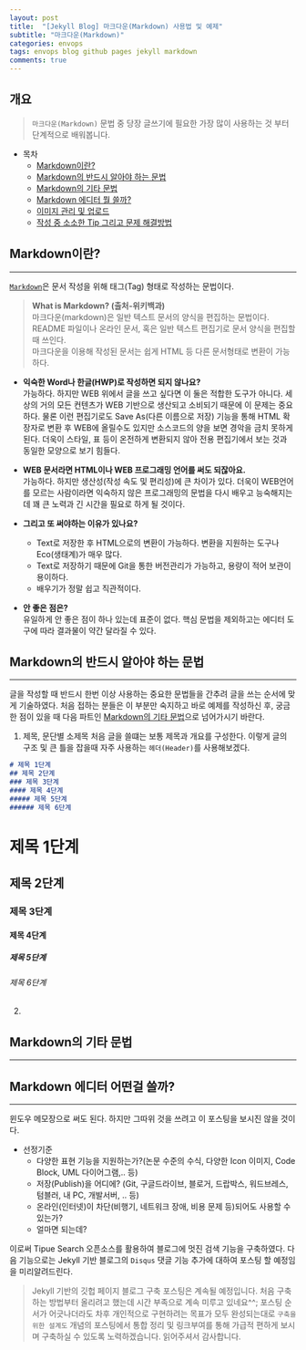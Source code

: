 ```yaml
---
layout: post
title:  "[Jekyll Blog] 마크다운(Markdown) 사용법 및 예제"
subtitle: "마크다운(Markdown)"
categories: envops
tags: envops blog github pages jekyll markdown  
comments: true
---
```



## 개요
> `마크다운(Markdown)` 문법 중 당장 글쓰기에 필요한 가장 많이 사용하는 것 부터 단계적으로 배워봅니다.  
  
- 목차
	- [Markdown이란?](#) 
	- [Markdown의 반드시 알아야 하는 문법](#)
	- [Markdown의 기타 문법](#)
	- [Markdown 에디터 뭘 쓸까?](#)
	- [이미지 관리 및 업로드](#)
	- [작성 중 소소한 Tip 그리고 문제 해결방법](#)
  
  
## Markdown이란?  
---
[`Markdown`](http://kirkstrobeck.github.io/whatismarkdown.com/)은 문서 작성을 위해 태그(Tag) 형태로 작성하는 문법이다. 
> __What is Markdown? (출처-위키백과)__  
> 마크다운(markdown)은 일반 텍스트 문서의 양식을 편집하는 문법이다.  
> README 파일이나 온라인 문서, 혹은 일반 텍스트 편집기로 문서 양식을 편집할 때 쓰인다.  
> 마크다운을 이용해 작성된 문서는 쉽게 HTML 등 다른 문서형태로 변환이 가능하다.  

* __익숙한 Word나 한글(HWP)로 작성하면 되지 않나요?__  
가능하다. 하지만 WEB 위에서 글을 쓰고 싶다면 이 둘은 적합한 도구가 아니다. 세상의 거의 모든 컨텐츠가 WEB 기반으로 생산되고 소비되기 때문에 이 문제는 중요하다. 물론 이런 편집기로도 Save As(다른 이름으로 저장) 기능을 통해 HTML 확장자로 변환 후 WEB에 올릴수도 있지만 소스코드의 양을 보면 경악을 금치 못하게 된다. 더욱이 스타일, 표 등이 온전하게 변환되지 않아 전용 편집기에서 보는 것과 동일한 모양으로 보기 힘들다.

* __WEB 문서라면 HTML이나 WEB 프로그래밍 언어를 써도 되잖아요.__   
가능하다. 하지만 생산성(작성 속도 및 편리성)에 큰 차이가 있다. 더욱이 WEB언어를 모르는 사람이라면 익숙하지 않은 프로그래밍의 문법을 다시 배우고 능숙해지는데 꽤 큰 노력과 긴 시간을 필요로 하게 될 것이다.

* __그리고 또 써야하는 이유가 있나요?__   
  - Text로 저장한 후 HTML으로의 변환이 가능하다. 변환을 지원하는 도구나 Eco(생태계)가 매우 많다.
  - Text로 저장하기 때문에 Git을 통한 버전관리가 가능하고, 용량이 적어 보관이 용이하다.  
  - 배우기가 정말 쉽고 직관적이다. 

* __안 좋은 점은?__  
유일하게 안 좋은 점이 하나 있는데 표준이 없다. 핵심 문법을 제외하고는 에디터 도구에 따라 결과물이 약간 달라질 수 있다.    
  
## Markdown의 반드시 알아야 하는 문법  
---
글을 작성할 때 반드시 한번 이상 사용하는 중요한 문법들을 간추려 글을 쓰는 순서에 맞게 기술하였다. 처음 접하는 분들은 이 부분만 숙지하고 바로 예제를 작성하신 후, 궁금한 점이 있을 때 다음 파트인 [Markdown의 기타 문법](#)으로 넘어가시기 바란다.

1. 제목, 문단별 소제목 
처음 글을 쓸떄는 보통 제목과 개요를 구성한다. 이렇게 글의 구조 및 큰 틀을 잡을때 자주 사용하는 `헤더(Header)`를 사용해보겠다.  
```md
# 제목 1단계
## 제목 2단계  
### 제목 3단계
#### 제목 4단계
##### 제목 5단계
###### 제목 6단계 
```
# 제목 1단계
## 제목 2단계  
### 제목 3단계
#### 제목 4단계
##### 제목 5단계
###### 제목 6단계 

2. 


## Markdown의 기타 문법  
---


## Markdown 에디터 어떤걸 쓸까?  
---
윈도우 메모장으로 써도 된다. 하지만 그따위 것을 쓰려고 이 포스팅을 보시진 않을 것이다.

* 선정기준
  - 다양한 표현 기능을 지원하는가?(논문 수준의 수식, 다양한 Icon 이미지, Code Block, UML 다이어그램,.. 등)
  - 저장(Publish)을 어디에? (Git, 구글드라이브, 블로거, 드랍박스, 워드브레스, 텀블러, 내 PC, 개발서버, .. 등) 
  - 온라인(인터넷)이 차단(비행기, 네트워크 장애, 비용 문제 등)되어도 사용할 수 있는가?
  - 얼마면 되는데?




이로써 Tipue Search 오픈소스를 활용하여 블로그에 멋진 검색 기능을 구축하였다. 다음 기능으로는 Jekyll 기반 블로그의 `Disqus` 댓글 기능 추가에 대하여 포스팅 할 예정임을 미리알려드린다.  


> Jekyll 기반의 깃헙 페이지 블로그 구축 포스팅은 계속될 예정입니다. 처음 구축하는 방법부터 올리려고 했는데 시간 부족으로 계속 미루고 있네요^^; 포스팅 순서가 어긋나더라도 차후 개인적으로 구현하려는 목표가 모두 완성되는대로 `구축을 위한 설계도` 개념의 포스팅에서 통합 정리 및 링크부여를 통해 가급적 편하게 보시며 구축하실 수 있도록 노력하겠습니다. 읽어주셔서 감사합니다. 